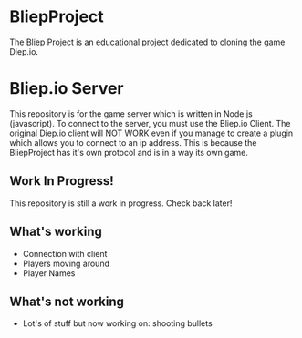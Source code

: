 # BliepProject
The Bliep Project is an educational project dedicated to cloning the game Diep.io.

# Bliep.io Server
This repository is for the game server which is written in Node.js (javascript).
To connect to the server, you must use the Bliep.io Client. The original Diep.io
client will NOT WORK even if you manage to create a plugin which allows you to
connect to an ip address. This is because the BliepProject has it's own protocol
and is in a way its own game.

## Work In Progress!
This repository is still a work in progress. Check back later!

## What's working
- Connection with client
- Players moving around
- Player Names

## What's not working
- Lot's of stuff but now working on: shooting bullets
